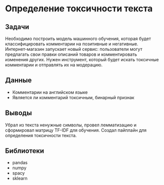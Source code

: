 # Определение токсичности текста 

## Задачи

Необходимо построить модель машинного обучения, которая будет классифицировать комментарии на позитивные и негативные. Интернет-магазин запускает новый сервис: пользователи могут предлагать свои правки описаний товаров и комментировать изменения других. Нужен инструмент, который будет искать токсичные комментарии и отправлять их на модерацию.

## Данные

- Комментарии на английском языке
- Является ли комментарий токсичным, бинарный признак

## Выводы

Убрал из текста ненужные символы, провел лемматизацию и сформировал матрицу TF-IDF для обучения. Создал пайплайн для определения токсичности текста.

## Библиотеки

- pandas
- numpy
- spacy
- sklearn
